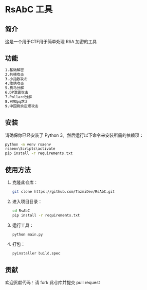 # RsAbC 工具

## 简介
这是一个用于CTF用于简单处理 RSA 加密的工具

## 功能
```bash
1.基础解密
2.共模攻击
3.小指数攻击
4.维纳攻击
5.费马分解
6.DP泄露攻击
7.Pollard分解
8.已知pq求d
9.中国剩余定理攻击
```

## 安装
请确保你已经安装了 Python 3。然后运行以下命令来安装所需的依赖项：

```bash
python -m venv rsaenv
rsaenv\Scripts\activate
pip install -r requirements.txt
```

## 使用方法
1. 克隆此仓库：
    ```bash
    git clone https://github.com/TazmiDev/RsAbC.git
    ```
2. 进入项目目录：
    ```bash
    cd RsAbC
    pip install -r requirements.txt
    ```
3. 运行工具：
    ```bash
    python main.py
    ```
   
4. 打包：
    ```bash
    pyinstaller build.spec
    ```

## 贡献
欢迎贡献代码！请 fork 此仓库并提交 pull request